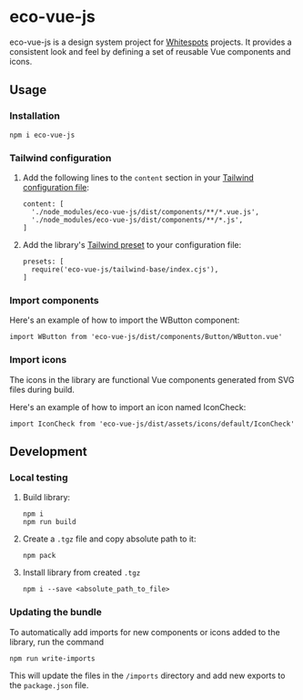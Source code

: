 # eco-vue-js

eco-vue-js is a design system project for [Whitespots](https://whitespots.io/) projects. It provides a consistent look and feel by defining a set of reusable Vue components and icons.


## Usage

### Installation
```
npm i eco-vue-js
```

### Tailwind configuration

1. Add the following lines to the `content` section in your [Tailwind configuration file](https://tailwindcss.com/docs/content-configuration):
    ```
    content: [
      './node_modules/eco-vue-js/dist/components/**/*.vue.js',
      './node_modules/eco-vue-js/dist/components/**/*.js',
    ]
    ```
2. Add the library's [Tailwind preset](https://tailwindcss.com/docs/presets) to your configuration file:
    ```
    presets: [
      require('eco-vue-js/tailwind-base/index.cjs'),
    ]
    ```

### Import components

Here's an example of how to import the WButton component:
```
import WButton from 'eco-vue-js/dist/components/Button/WButton.vue'
```

### Import icons

The icons in the library are functional Vue components generated from SVG files during build.

Here's an example of how to import an icon named IconCheck:
```
import IconCheck from 'eco-vue-js/dist/assets/icons/default/IconCheck'
```

## Development

### Local testing

1. Build library:
    ```
    npm i
    npm run build
    ```
2. Create a `.tgz` file and copy absolute path to it:
    ```
    npm pack
    ```
3. Install library from created `.tgz`
    ```
    npm i --save <absolute_path_to_file>
    ```

### Updating the bundle

To automatically add imports for new components or icons added to the library, run the command
```
npm run write-imports
```
This will update the files in the `/imports` directory and add new exports to the `package.json` file.
